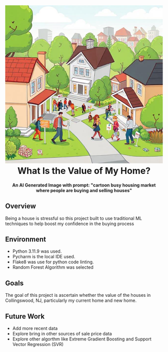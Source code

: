 <h1 align="center">
    <img src="./images/house-market.png" alt="AI Generated Image with prompt: cartoon busy housing market where people are buying and selling houses." />
    <br>
    What Is the Value of My Home?
    <br>
</h1>
<h4 align="center">An AI Generated Image with prompt: "cartoon busy housing market where people are buying and selling houses"</h4>


## Overview
Being a house is stressful so this project built to use traditional ML techniques to help boost my confidence in the buying process

## Environment
- Python 3.11.9 was used. 
- Pycharm is the local IDE used.
- Flake8 was use for python code linting. 
- Random Forest Algorithm was selected

## Goals
The goal of this project is ascertain whether the value of the houses in Collingswood, NJ, particularly my current home and new home.

## Future Work
- Add more recent data
- Explore bring in other sources of sale price data
- Explore other algorthm like Extreme Gradient Boosting and Support Vector Regression (SVR)
